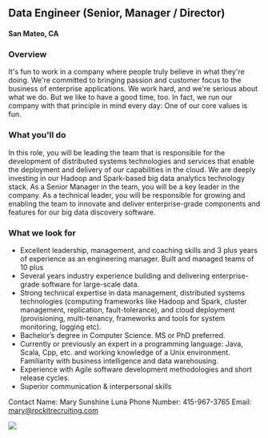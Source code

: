 ## Data Engineer (Senior, Manager / Director)
#### San Mateo, CA

### Overview
It's fun to work in a company where people truly believe in what they're doing. We're committed to bringing passion and customer focus to the business of enterprise applications. We work hard, and we're serious about what we do. But we like to have a good time, too. In fact, we run our company with that principle in mind every day: One of our core values is fun.

### What you'll do
In this role, you will be leading the team that is responsible for the development of distributed systems technologies and services that enable the deployment and delivery of our capabilities in the cloud.  We are deeply investing in our Hadoop and Spark-based big data analytics technology stack.  As a Senior Manager in the team, you will be a key leader in the company. As a technical leader, you will be responsible for growing and enabling the team to innovate and deliver enterprise-grade components and features for our big data discovery software.

### What we look for
+	Excellent leadership, management, and coaching skills and 3 plus years of experience as an engineering manager.  Built and managed teams of 10 plus
+	Several years industry experience building and delivering enterprise-grade software for large-scale data.
+	Strong technical expertise in data management, distributed systems technologies (computing frameworks like Hadoop and Spark, cluster management, replication, fault-tolerance), and cloud deployment (provisioning, multi-tenancy, frameworks and tools for system monitoring, logging etc).
+	Bachelor’s degree in Computer Science.  MS or PhD preferred.
+	Currently or previously an expert in a programming language: Java, Scala, Cpp, etc. and working knowledge of a Unix environment.  Familiarity with business intelligence and data warehousing.
+	Experience with Agile software development methodologies and short release cycles.
+	Superior communication & interpersonal skills

Contact
Name: Mary Sunshine Luna
Phone Number: 415-967-3765
Email: mary@rockitrecruiting.com


[<img src='https://dabuttonfactory.com/button.png?t=Apply&f=Calibri-Bold&ts=24&tc=fff&tshs=1&tshc=000&hp=20&vp=8&c=5&bgt=gradient&bgc=3d85c6&ebgc=073763'>](https://letsrockit.co/users/auth/github?job_id=v29ya2rheq-data-engineer-senior-manager-director)
